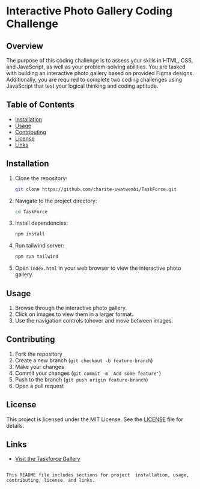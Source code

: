 
# Interactive Photo Gallery Coding Challenge

## Overview

The purpose of this coding challenge is to assess your skills in HTML, CSS, and JavaScript, as well as your problem-solving abilities. You are tasked with building an interactive photo gallery based on provided Figma designs. Additionally, you are required to complete two coding challenges using JavaScript that test your logical thinking and coding aptitude.

## Table of Contents

- [Installation](#installation)
- [Usage](#usage)
- [Contributing](#contributing)
- [License](#license)
- [Links](#links)

## Installation

1. Clone the repository:
   ```bash
   git clone https://github.com/charite-uwatwembi/TaskForce.git
   ```
2. Navigate to the project directory:
   ```bash
   cd TaskForce
   ```
3. Install dependencies:
   ```bash
   npm install
   ```

4. Run tailwind server:
   ```bash
   npm run tailwind
   ```
5. Open `index.html` in your web browser to view the interactive photo gallery.

## Usage

1. Browse through the interactive photo gallery.
2. Click on images to view them in a larger format.
3. Use the navigation controls tohover and move between images.

## Contributing

1. Fork the repository
2. Create a new branch (`git checkout -b feature-branch`)
3. Make your changes
4. Commit your changes (`git commit -m 'Add some feature'`)
5. Push to the branch (`git push origin feature-branch`)
6. Open a pull request

## License

This project is licensed under the MIT License. See the [LICENSE](LICENSE) file for details.

## Links

- [Visit the Taskforce Gallery](https://taskforcegallery.netlify.app/)
```

This README file includes sections for project  installation, usage, contributing, license, and links.